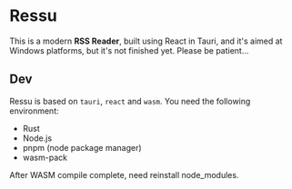 # Ressu

This is a modern **RSS Reader**, built using React in Tauri, and it's aimed at Windows platforms, but it's not finished yet. Please be patient...


## Dev

Ressu is based on `tauri`, `react` and `wasm`.
You need the following environment:

- Rust
- Node.js
- pnpm (node package manager)
- wasm-pack

After WASM compile complete, need reinstall node_modules.
